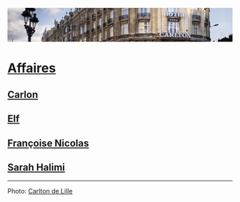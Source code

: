 ![image-mise-en-avant](../_aux/Carlton_Commons.png)

# [Affaires](affaires)
## [Carlon](carlton.md)
## [Elf](elf.md)
## [Françoise Nicolas](fn.md)
## [Sarah Halimi](shalimi.md)

---
Photo: [Carlton de Lille](attrib.md#Carlton)
